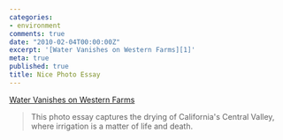 ```yaml
---
categories:
- environment
comments: true
date: "2010-02-04T00:00:00Z"
excerpt: '[Water Vanishes on Western Farms][1]'
meta: true
published: true
title: Nice Photo Essay
---
```


[Water Vanishes on Western Farms][1] 

 [1]: http://feedproxy.google.com/~r/AtlanticFood/~3/uezYTKIxnp0/click.phdo

> This photo essay captures the drying of California's Central Valley, where irrigation is a matter of life and death.